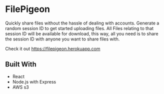 # FilePigeon
Quickly share files without the hassle of dealing with accounts. Generate a random session ID to get started uploading files. All Files relating to that session ID will be available for download, this way, all you need is to share the session ID with anyone you want to share files with.

Check it out https://filepigeon.herokuapp.com

## Built With
* React
* Node.js with Express
* AWS s3

